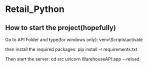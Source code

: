 # Retail_Python

## How to start the project(hopefully)
Go to API Folder and type(for windows only):
venv\Scripts\activate

then install the required packages:
pip install -r requirements.txt


Then start the server:
cd src
uvicorn WarehouseAPI:app --reload
